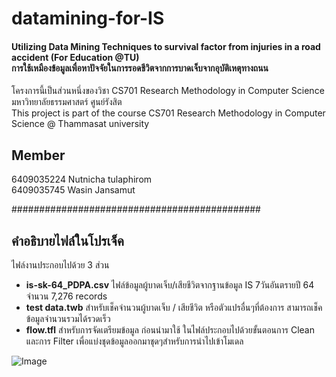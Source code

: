# datamining-for-IS
#### Utilizing Data Mining Techniques to  survival factor from injuries in a road accident (For Education @TU) <br> การใช้เหมืองข้อมูลเพื่อหาปัจจัยในการรอดชีวิตจากการบาดเจ็บจากอุบัติเหตุทางถนน

โครงการนี้เป็นส่วนหนึ่งของวิชา CS701 Research Methodology in Computer Science มหาวิทยาลัยธรรมศาสตร์ ศูนย์รังสิต <br>
This project is part of the course  CS701 Research Methodology in Computer Science  @ Thammasat university 

## Member
6409035224 Nutnicha tulaphirom <br>
6409035745 Wasin Jansamut

#############################################

## คำอธิบายไฟล์ในโปรเจ็ค

ไฟล์งานประกอบไปด้วย 3 ส่วน 
* **is-sk-64_PDPA.csv** ไฟล์ข้อมูลผู้บาดเจ็บ/เสียชีวิตจากฐานข้อมูล IS 7วันอันตรายปี 64 จำนวน 7,276 records
* **test data.twb** สำหรับเช็คจำนวนผู้บาดเจ็บ / เสียชีวิต หรือตัวแปรอื่นๆที่ต้องการ สามารถเช็คข้อมูลจำนวนรวมได้รวดเร็ว 
* **flow.tfl**  สำหรับการจัดเตรียมข้อมูล ก่อนนำมาใช้ ในไฟล์ประกอบไปด้วยขั้นตอนการ Clean และการ Filter เพื่อแบ่งชุดข้อมูลออกมาชุดๆสำหรับการนำไปเข้าโมเดล


![Image](https://www.img.in.th/images/259f930fab35df56d8154b18a97b6baf.jpg)
